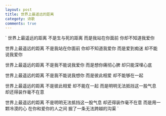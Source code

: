 ```yaml
---
layout: post
title: 世界上最遥远的距离
categoty: 诗歌
comments: true
---
```


`
世界上最遥远的距离
不是生与死的距离
而是我站在你面前
你却不知道我爱你

<!-- more --> 

世界上最遥远的距离
不是我站在你面前
你却不知道我爱你
而是爱到痴迷
却不能说我爱你

世界上最遥远的距离
不是我不能说我爱你
而是想你痛彻心脾
却只能深埋心底

世界上最遥远的距离
不是我不能说我想你
而是彼此相爱
却不能够在一起

世界上最遥远的距离
不是彼此相爱
却不能在一起
而是明明无法抵挡这一股气息
却还得装作毫不在意

世界上最遥远的距离
不是明明无法抵挡这一股气息
却还得装作毫不在意
而是用一颗冷漠的心
在你和爱你的人之间
掘了一条无法跨越的沟渠
`
